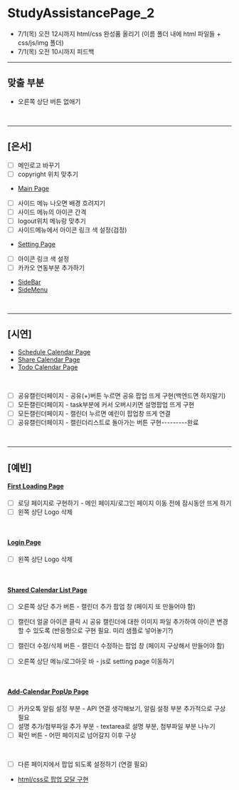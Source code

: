 # StudyAssistancePage_2

- 7/1(목) 오전 12시까지 html/css 완성품 올리기 (이름 폴더 내에 html 파일들 + css/js/img 폴더)
- 7/1(목) 오전 10시까지 피드백

<hr>

## 맞출 부분
- 오른쪽 상단 <Logout> 버튼 없애기
  

<br><hr>
  
## [은서]
- [ ] 메인로고 바꾸기
- [ ] copyright 위치 맞추기
- [Main Page](https://Ideathon-StudyAssistance.github.io/StudyAssistancePage_2/ideaton/mainpage.html)
- [ ] 사이드 메뉴 나오면 배경 흐려지기
- [ ] 사이드 메뉴의 아이콘 간격
- [ ] logout위치 메뉴랑 맞추기
- [ ] 사이드메뉴에서 아이콘 링크 색 설정(검정)
- [Setting Page](https://Ideathon-StudyAssistance.github.io/StudyAssistancePage_2/ideaton/setting.html)
- [ ] 아이콘 링크 색 설정
- [ ] 카카오 연동부분 추가하기
- [SideBar](https://Ideathon-StudyAssistance.github.io/StudyAssistancePage_2/ideaton/sidebar.html)
- [SideMenu](https://Ideathon-StudyAssistance.github.io/StudyAssistancePage_2/ideaton/sidemenu.html)

<br><hr>

## [시연]
- [Schedule Calendar Page](https://Ideathon-StudyAssistance.github.io/StudyAssistancePage_2/%EB%B0%95%EC%8B%9C%EC%97%B0%20%ED%8C%8C%ED%8A%B82/ScheduleCalendar.html)
- [Share Calendar Page](https://Ideathon-StudyAssistance.github.io/StudyAssistancePage_2/%EB%B0%95%EC%8B%9C%EC%97%B0%20%ED%8C%8C%ED%8A%B82/ShareCalendar.html)
- [Todo Calendar Page](https://Ideathon-StudyAssistance.github.io/StudyAssistancePage_2/%EB%B0%95%EC%8B%9C%EC%97%B0%20%ED%8C%8C%ED%8A%B82/TodoCalendar.html)

<br>

- [ ] 공유캘린더페이지 - 공유(+)버튼 누르면 공유 팝업 뜨게 구현(백엔드면 하지말기)
- [ ] 모든캘린더페이지 - task부분에 커서 오버시키면 설명팝업 뜨게 구현
- [ ] 모든캘린더페이지 - 캘린더 누르면 예린이 팝업창 뜨게 연결
- [ ] 공유캘린더페이지 - 캘린더리스트로 돌아가는 버튼 구현---------완료

<br><hr>

## [예빈]

#### [First Loading Page](https://Ideathon-StudyAssistance.github.io/StudyAssistancePage_2/%EC%9D%B4%EC%98%88%EB%B9%88%20%ED%8C%8C%ED%8A%B8/firstPage.html)
- [ ] 로딩 페이지로 구현하기 - 메인 페이지/로그인 페이지 이동 전에 잠시동안 뜨게 하기
- [ ] 왼쪽 상단 Logo 삭제

<br>

#### [Login Page](https://Ideathon-StudyAssistance.github.io/StudyAssistancePage_2/%EC%9D%B4%EC%98%88%EB%B9%88%20%ED%8C%8C%ED%8A%B8/loginPage.html)
- [ ] 왼쪽 상단 Logo 삭제

<br>

#### [Shared Calendar List Page](https://Ideathon-StudyAssistance.github.io/StudyAssistancePage_2/%EC%9D%B4%EC%98%88%EB%B9%88%20%ED%8C%8C%ED%8A%B8/sharedCalPage.html)
- [ ] 오른쪽 상단 추가 버튼 - 캘린더 추가 팝업 창 (페이지 또 만들어야 함)
- [ ] 캘린더 얼굴 아이콘 클릭 시 공유 캘린더에 대한 이미지 파일 추가하여 아이콘 변경할 수 있도록 (반응형으로 구현 필요. 미리 샘플로 넣어놓기?)
- [ ] 캘린더 수정/삭제 버튼 - 캘린더 수정하는 팝업 창 (페이지 구상해서 만들어야 함)
- [ ] 오른쪽 상단 메뉴/로그아웃 바 - js로 setting page 이동하기


<br>

#### [Add-Calendar PopUp Page](https://Ideathon-StudyAssistance.github.io/StudyAssistancePage_2/%EC%9D%B4%EC%98%88%EB%B9%88%20%ED%8C%8C%ED%8A%B8/scheduleCalendarPopUp.html)
- [ ] 카카오톡 알림 설정 부분 - API 연결 생각해보기, 알림 설정 부분 추가적으로 구상 필요
- [ ] 설명 추가/첨부파일 추가 부분 - textarea로 설명 부분, 첨부파일 부분 나누기
- [ ] 확인 버튼 - 어떤 페이지로 넘어갈지 이후 구상

<br>

- [ ] 다른 페이지에서 팝업 되도록 설정하기 (연결 필요)
- [html/css로 팝업 모달 구현](https://www.youtube.com/watch?v=h79yJiTenEo&list=PLZkE0VCtPw3OPae_9w_JDD-nig7_JomHW&index=1)

